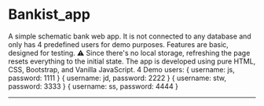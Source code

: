 # Bankist_app
A simple schematic bank web app. It is not connected to any database and only has 4 predefined users for demo purposes. Features are basic, designed for testing. ⚠️ Since there's no local storage, refreshing the page resets everything to the initial state. The app is developed using pure HTML, CSS, Bootstrap, and Vanilla JavaScript.
4 Demo users:
{ username: js, password: 1111 }
{ username: jd, password: 2222 }
{ username: stw, password: 3333 }
{ username: ss, password: 4444 }
________________________________________
